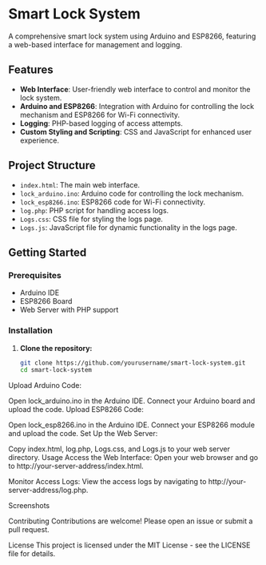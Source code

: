 # Smart Lock System

A comprehensive smart lock system using Arduino and ESP8266, featuring a web-based interface for management and logging.

## Features

- **Web Interface**: User-friendly web interface to control and monitor the lock system.
- **Arduino and ESP8266**: Integration with Arduino for controlling the lock mechanism and ESP8266 for Wi-Fi connectivity.
- **Logging**: PHP-based logging of access attempts.
- **Custom Styling and Scripting**: CSS and JavaScript for enhanced user experience.

## Project Structure

- `index.html`: The main web interface.
- `lock_arduino.ino`: Arduino code for controlling the lock mechanism.
- `lock_esp8266.ino`: ESP8266 code for Wi-Fi connectivity.
- `log.php`: PHP script for handling access logs.
- `Logs.css`: CSS file for styling the logs page.
- `Logs.js`: JavaScript file for dynamic functionality in the logs page.

## Getting Started

### Prerequisites

- Arduino IDE
- ESP8266 Board
- Web Server with PHP support

### Installation

1. **Clone the repository:**

   ```sh
   git clone https://github.com/yourusername/smart-lock-system.git
   cd smart-lock-system
Upload Arduino Code:

Open lock_arduino.ino in the Arduino IDE.
Connect your Arduino board and upload the code.
Upload ESP8266 Code:

Open lock_esp8266.ino in the Arduino IDE.
Connect your ESP8266 module and upload the code.
Set Up the Web Server:

Copy index.html, log.php, Logs.css, and Logs.js to your web server directory.
Usage
Access the Web Interface:
Open your web browser and go to http://your-server-address/index.html.

Monitor Access Logs:
View the access logs by navigating to http://your-server-address/log.php.

Screenshots


Contributing
Contributions are welcome! Please open an issue or submit a pull request.

License
This project is licensed under the MIT License - see the LICENSE file for details.
